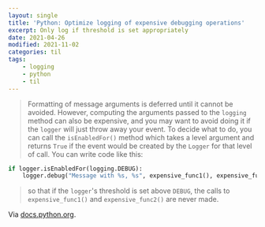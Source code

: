 ```yaml
---
layout: single
title: 'Python: Optimize logging of expensive debugging operations'
excerpt: Only log if threshold is set appropriately
date: 2021-04-26
modified: 2021-11-02
categories: til
tags:
    - logging
    - python
    - til
---
```


> Formatting of message arguments is deferred until it cannot be avoided.
> However, computing the arguments passed to the `logging` method can also be expensive,
> and you may want to avoid doing it if the `logger` will just throw away your event.
> To decide what to do, you can call the `isEnabledFor()` method which takes a level argument
> and returns `True` if the event would be created by the `Logger` for that level of call.
> You can write code like this:

```python
if logger.isEnabledFor(logging.DEBUG):
    logger.debug("Message with %s, %s", expensive_func1(), expensive_func2())
```

> so that if the `logger`'s threshold is set above `DEBUG`,
> the calls to `expensive_func1()` and `expensive_func2()` are never made.

Via [docs.python.org](https://docs.python.org/3/howto/logging.html#optimization).
